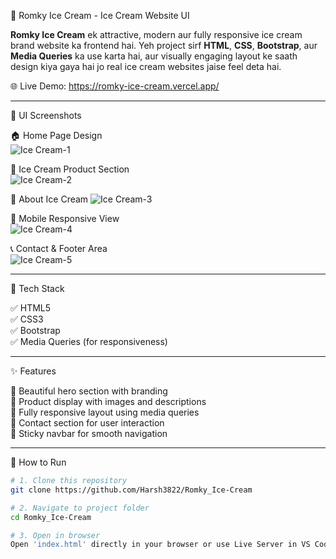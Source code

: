 🍨 Romky Ice Cream - Ice Cream Website UI

**Romky Ice Cream** ek attractive, modern aur fully responsive ice cream brand website ka frontend hai. Yeh project sirf **HTML**, **CSS**, **Bootstrap**, aur **Media Queries** ka use karta hai, aur visually engaging layout ke saath design kiya gaya hai jo real ice cream websites jaise feel deta hai.

🌐 Live Demo: https://romky-ice-cream.vercel.app/

---

📸 UI Screenshots

🏠 Home Page Design  
![Ice Cream-1](https://github.com/user-attachments/assets/fb73a437-e2e7-40c6-850d-22eea674b858)


🍦 Ice Cream Product Section  
![Ice Cream-2](https://github.com/user-attachments/assets/80659622-7725-4d6d-9c4b-c35ae4e6d9d6)


📩 About Ice Cream
![Ice Cream-3](https://github.com/user-attachments/assets/590555ca-dc2a-46e3-a4e8-d8577e9ac6dc)


📱 Mobile Responsive View  
![Ice Cream-4](https://github.com/user-attachments/assets/200da31d-51e1-4480-b1c8-d64fd4ebd12b)


📞 Contact & Footer Area     
![Ice Cream-5](https://github.com/user-attachments/assets/4193a296-1f13-446f-a527-38cd24263c80)

---

🧰 Tech Stack

✅ HTML5  
✅ CSS3  
✅ Bootstrap  
✅ Media Queries (for responsiveness)

---

✨ Features

🍨 Beautiful hero section with branding  
🧊 Product display with images and descriptions  
📱 Fully responsive layout using media queries  
📧 Contact section for user interaction  
🧭 Sticky navbar for smooth navigation  

---

🚀 How to Run

```bash
# 1. Clone this repository
git clone https://github.com/Harsh3822/Romky_Ice-Cream

# 2. Navigate to project folder
cd Romky_Ice-Cream

# 3. Open in browser
Open 'index.html' directly in your browser or use Live Server in VS Code
